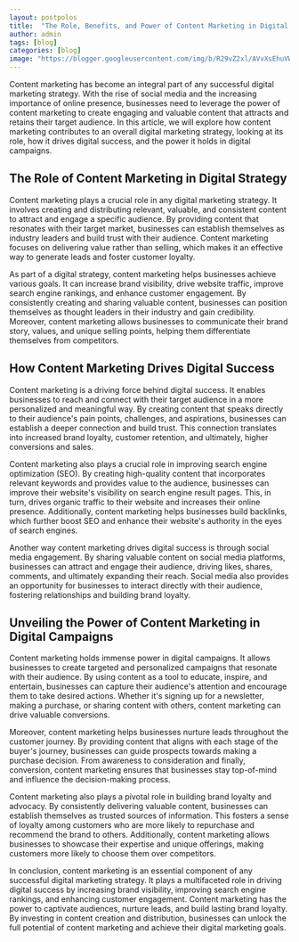 ```yaml
---
layout: postpolos
title:  "The Role, Benefits, and Power of Content Marketing in Digital Strategy"
author: admin
tags: [blog]
categories: [blog]
image: "https://blogger.googleusercontent.com/img/b/R29vZ2xl/AVvXsEhuVWImmIfXDmVVFiOkEf68npywReQgJFS_goCTkg3ZpGdWa5OaSLbyJCLyDvvFQiIH-u2qmPSUQcoya_gBzY6PhItpRIykOTm1IHIXRdmL6bAlxV6iaWe8K8Z_ks3Xd8z2SMEs3NrGRZ_tf3Nrvg7azSvhHhQbwBr6791qSvsH3vJFftT3V1N6ANgnmiH3/s1600/20240407_122450.jpg"
---
```


<p>Content marketing has become an integral part of any successful digital marketing strategy. With the rise of social media and the increasing importance of online presence, businesses need to leverage the power of content marketing to create engaging and valuable content that attracts and retains their target audience. In this article, we will explore how content marketing contributes to an overall digital marketing strategy, looking at its role, how it drives digital success, and the power it holds in digital campaigns.</p>
<h2>The Role of Content Marketing in Digital Strategy</h2>
<p>Content marketing plays a crucial role in any digital marketing strategy. It involves creating and distributing relevant, valuable, and consistent content to attract and engage a specific audience. By providing content that resonates with their target market, businesses can establish themselves as industry leaders and build trust with their audience. Content marketing focuses on delivering value rather than selling, which makes it an effective way to generate leads and foster customer loyalty.</p>
<p>As part of a digital strategy, content marketing helps businesses achieve various goals. It can increase brand visibility, drive website traffic, improve search engine rankings, and enhance customer engagement. By consistently creating and sharing valuable content, businesses can position themselves as thought leaders in their industry and gain credibility. Moreover, content marketing allows businesses to communicate their brand story, values, and unique selling points, helping them differentiate themselves from competitors.</p>
<h2>How Content Marketing Drives Digital Success</h2>
<p>Content marketing is a driving force behind digital success. It enables businesses to reach and connect with their target audience in a more personalized and meaningful way. By creating content that speaks directly to their audience's pain points, challenges, and aspirations, businesses can establish a deeper connection and build trust. This connection translates into increased brand loyalty, customer retention, and ultimately, higher conversions and sales.</p>
<p>Content marketing also plays a crucial role in improving search engine optimization (SEO). By creating high-quality content that incorporates relevant keywords and provides value to the audience, businesses can improve their website's visibility on search engine result pages. This, in turn, drives organic traffic to their website and increases their online presence. Additionally, content marketing helps businesses build backlinks, which further boost SEO and enhance their website's authority in the eyes of search engines.</p>
<p>Another way content marketing drives digital success is through social media engagement. By sharing valuable content on social media platforms, businesses can attract and engage their audience, driving likes, shares, comments, and ultimately expanding their reach. Social media also provides an opportunity for businesses to interact directly with their audience, fostering relationships and building brand loyalty.</p>
<h2>Unveiling the Power of Content Marketing in Digital Campaigns</h2>
<p>Content marketing holds immense power in digital campaigns. It allows businesses to create targeted and personalized campaigns that resonate with their audience. By using content as a tool to educate, inspire, and entertain, businesses can capture their audience's attention and encourage them to take desired actions. Whether it's signing up for a newsletter, making a purchase, or sharing content with others, content marketing can drive valuable conversions.</p>
<p>Moreover, content marketing helps businesses nurture leads throughout the customer journey. By providing content that aligns with each stage of the buyer's journey, businesses can guide prospects towards making a purchase decision. From awareness to consideration and finally, conversion, content marketing ensures that businesses stay top-of-mind and influence the decision-making process.</p>
<p>Content marketing also plays a pivotal role in building brand loyalty and advocacy. By consistently delivering valuable content, businesses can establish themselves as trusted sources of information. This fosters a sense of loyalty among customers who are more likely to repurchase and recommend the brand to others. Additionally, content marketing allows businesses to showcase their expertise and unique offerings, making customers more likely to choose them over competitors.</p>
<p>In conclusion, content marketing is an essential component of any successful digital marketing strategy. It plays a multifaceted role in driving digital success by increasing brand visibility, improving search engine rankings, and enhancing customer engagement. Content marketing has the power to captivate audiences, nurture leads, and build lasting brand loyalty. By investing in content creation and distribution, businesses can unlock the full potential of content marketing and achieve their digital marketing goals.</p>



